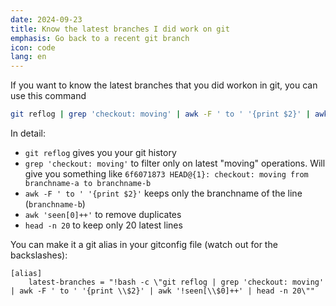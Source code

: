 ```yaml
---
date: 2024-09-23
title: Know the latest branches I did work on git
emphasis: Go back to a recent git branch
icon: code
lang: en
---
```


If you want to know the latest branches that you did workon in git, you can use this command

```sh
git reflog | grep 'checkout: moving' | awk -F ' to ' '{print $2}' | awk 'seen[0]++' | head -n 20
```

In detail:

- `git reflog` gives you your git history
- `grep 'checkout: moving'` to filter only on latest "moving" operations. Will give you something like `6f6071873 HEAD@{1}: checkout: moving from branchname-a to branchname-b`
- `awk -F ' to ' '{print $2}'` keeps only the branchname of the line (`branchname-b`)
- `awk 'seen[0]++'` to remove duplicates
- `head -n 20` to keep only 20 latest lines

You can make it a git alias in your gitconfig file (watch out for the backslashes):

```
[alias]
    latest-branches = "!bash -c \"git reflog | grep 'checkout: moving' | awk -F ' to ' '{print \\$2}' | awk '!seen[\\$0]++' | head -n 20\""
```
